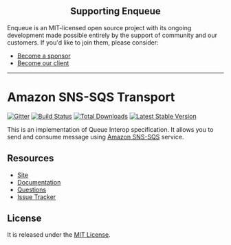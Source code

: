 <h2 align="center">Supporting Enqueue</h2>

Enqueue is an MIT-licensed open source project with its ongoing development made possible entirely by the support of community and our customers. If you'd like to join them, please consider:

- [Become a sponsor](https://www.patreon.com/makasim)
- [Become our client](http://forma-pro.com/)

---

# Amazon SNS-SQS Transport

[![Gitter](https://badges.gitter.im/php-enqueue/Lobby.svg)](https://gitter.im/php-enqueue/Lobby)
[![Build Status](https://travis-ci.org/php-enqueue/snsqs.png?branch=master)](https://travis-ci.org/php-enqueue/snsqs)
[![Total Downloads](https://poser.pugx.org/enqueue/snsqs/d/total.png)](https://packagist.org/packages/enqueue/snsqs)
[![Latest Stable Version](https://poser.pugx.org/enqueue/snsqs/version.png)](https://packagist.org/packages/enqueue/snsqs)

This is an implementation of Queue Interop specification. It allows you to send and consume message using [Amazon SNS-SQS](https://aws.amazon.com/snsqs/) service.

## Resources

* [Site](https://enqueue.forma-pro.com/)
* [Documentation](https://php-enqueue.github.io/transport/snsqs/)
* [Questions](https://gitter.im/php-enqueue/Lobby)
* [Issue Tracker](https://github.com/php-enqueue/enqueue-dev/issues)

## License

It is released under the [MIT License](LICENSE).
